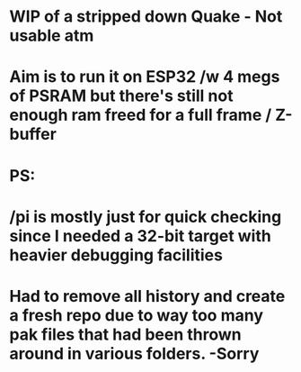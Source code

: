 # WIP of a stripped down Quake - Not usable atm

# Aim is to run it on ESP32 /w 4 megs of PSRAM but there's still not enough ram freed for a full frame / Z-buffer


# PS:
# /pi is mostly just for quick checking since I needed a 32-bit target with heavier debugging facilities
# Had to remove all history and create a fresh repo due to way too many pak files that had been thrown around in various folders. -Sorry
